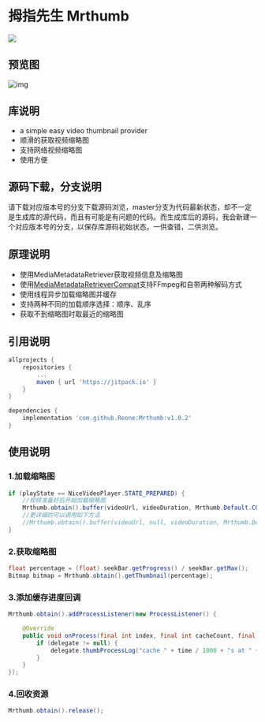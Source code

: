 # 拇指先生 Mrthumb
[![](https://jitpack.io/v/Reone/Mrthumb.svg)](https://jitpack.io/#Reone/Mrthumb)

## 预览图
![img](https://github.com/Reone/Mrthumb/blob/master/simple/preview.gif)

## 库说明
- a simple easy video thumbnail provider
- 顺滑的获取视频缩略图
- 支持网络视频缩略图
- 使用方便

## 源码下载，分支说明
 请下载对应版本号的分支下载源码浏览，master分支为代码最新状态，却不一定是生成库的源代码，而且有可能是有问题的代码。而生成库后的源码，我会新建一个对应版本号的分支，以保存库源码初始状态。一供查错，二供浏览。

## 原理说明
- 使用MediaMetadataRetriever获取视频信息及缩略图
- 使用[MediaMetadataRetrieverCompat](https://github.com/dengyuhan/MediaMetadataRetrieverCompat)支持FFmpeg和自带两种解码方式
- 使用线程异步加载缩略图并缓存
- 支持两种不同的加载顺序选择：顺序、乱序
- 获取不到缩略图时取最近的缩略图

## 引用说明
```groovy
allprojects {
    repositories {
        ...
        maven { url 'https://jitpack.io' }
    }
}
```
```groovy
dependencies {
    implementation 'com.github.Reone:Mrthumb:v1.0.2'
}
```

## 使用说明

### 1.加载缩略图
```java
if (playState == NiceVideoPlayer.STATE_PREPARED) {
    //视频准备好后开始加载缩略图
    Mrthumb.obtain().buffer(videoUrl, videoDuration, Mrthumb.Default.COUNT);
    //更详细的可以调用如下方法
    //Mrthumb.obtain().buffer(videoUrl, null, videoDuration, Mrthumb.Default.RETRIEVER_TYPE, Mrthumb.Default.COUNT, Mrthumb.Default.THUMBNAIL_WIDTH, Mrthumb.Default.THUMBNAIL_HEIGHT);
}
```

### 2.获取缩略图 
```java
float percentage = (float) seekBar.getProgress() / seekBar.getMax();
Bitmap bitmap = Mrthumb.obtain().getThumbnail(percentage);
```

### 3.添加缓存进度回调
```java
Mrthumb.obtain().addProcessListener(new ProcessListener() {

    @Override
    public void onProcess(final int index, final int cacheCount, final int maxCount, final long time, final long duration) {
        if (delegate != null) {
            delegate.thumbProcessLog("cache " + time / 1000 + "s at " + index + " process:" + (cacheCount * 100 / maxCount) + "%");
        }
    }
});
```

### 4.回收资源
```java
Mrthumb.obtain().release();
```

